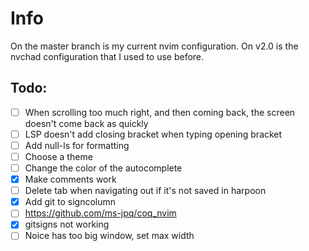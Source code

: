 # Info
On the master branch is my current nvim configuration. On v2.0 is the nvchad configuration that I used to use before.

## Todo:
- [ ] When scrolling too much right, and then coming back, the screen doesn't come back as quickly
- [ ] LSP doesn't add closing bracket when typing opening bracket
- [ ] Add null-ls for formatting
- [ ] Choose a theme
- [ ] Change the color of the autocomplete
- [x] Make comments work
- [ ] Delete tab when navigating out if it's not saved in harpoon
- [x] Add git to signcolumn
- [ ] https://github.com/ms-jpq/coq_nvim
- [x] gitsigns not working
- [ ] Noice has too big window, set max width
